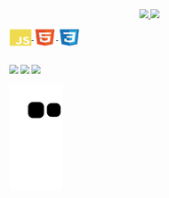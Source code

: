 <div align="center">
  <a href="https://github.com/Tkhx12">
  <img height="180em" widht="48%" src="https://github-readme-stats.vercel.app/api?username=Tkhx12&show_icons=true&theme=dark&include_all_commits=true&count_private=true"/>
  <img height="180em" widht="48%" src="https://github-readme-stats.vercel.app/api/top-langs/?username=Tkhx12&layout=compact&langs_count=7&theme=dark"/>
</div>

<div style="display: inline_block"><br>
  <img align="center" alt="Rafa-Js" height="30" width="40" src="https://raw.githubusercontent.com/devicons/devicon/master/icons/javascript/javascript-plain.svg">
  <img align="center" alt="Rafa-HTML" height="30" width="40" src="https://raw.githubusercontent.com/devicons/devicon/master/icons/html5/html5-original.svg">
  <img align="center" alt="Rafa-CSS" height="30" width="40" src="https://raw.githubusercontent.com/devicons/devicon/master/icons/css3/css3-original.svg">
</div>
<br>
<br>
<div>
  <a href="https://www.instagram.com/html.tkx/?theme=dark" target="_blank"><img src="https://img.shields.io/badge/-Instagram-%23E4405F?style=for-the-badge&logo=instagram&logoColor=white" target="_blank"></a>
  <a href = "mailto:rafaellemosdoamaral749@gmail.com"><img src="https://img.shields.io/badge/-Gmail-%23333?style=for-the-badge&logo=gmail&logoColor=white" target="_blank"></a>
  <a href="https://www.linkedin.com/in/rafael-lemos-579228241/" target="_blank"><img src="https://img.shields.io/badge/-LinkedIn-%230077B5?style=for-the-badge&logo=linkedin&logoColor=white" target="_blank"></a> 
</div>
  
![snake gif](https://github.com/Tkhx12/Tkhx12/blob/output/github-contribution-grid-snake.svg)
